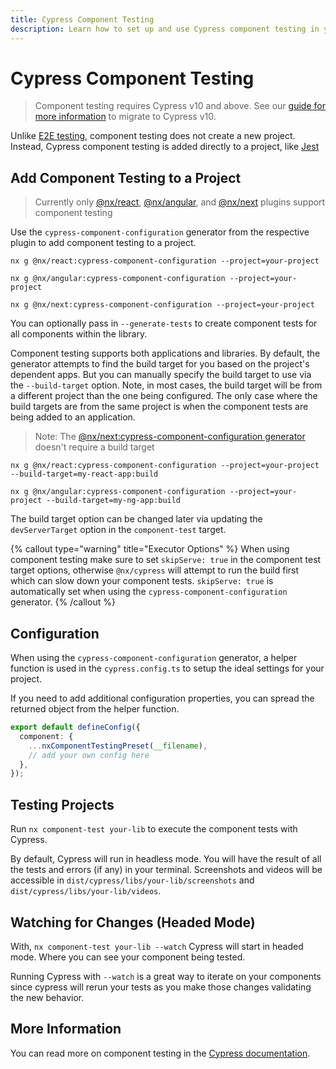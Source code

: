 ```yaml
---
title: Cypress Component Testing
description: Learn how to set up and use Cypress component testing in your Nx workspace for React, Angular, and Next.js projects, including configuration and test execution.
---
```


# Cypress Component Testing

> Component testing requires Cypress v10 and above.
> See our [guide for more information](/technologies/test-tools/cypress/recipes/cypress-v11-migration) to migrate to Cypress v10.

Unlike [E2E testing](/technologies/test-tools/cypress/api), component testing does not create a new project. Instead, Cypress component testing is added
directly to a project, like [Jest](/technologies/test-tools/jest/api)

## Add Component Testing to a Project

> Currently only [@nx/react](/technologies/react/api/generators/cypress-component-configuration), [@nx/angular](/technologies/angular/api/generators/cypress-component-configuration), and [@nx/next](/technologies/react/next/api/generators/cypress-component-configuration) plugins support component testing

Use the `cypress-component-configuration` generator from the respective plugin to add component testing to a project.

```shell
nx g @nx/react:cypress-component-configuration --project=your-project

nx g @nx/angular:cypress-component-configuration --project=your-project

nx g @nx/next:cypress-component-configuration --project=your-project
```

You can optionally pass in `--generate-tests` to create component tests for all components within the library.

Component testing supports both applications and libraries. By default, the generator attempts to find the build target for you based on the project's dependent apps. But you can manually specify the build target to use via the `--build-target` option. Note, in most cases, the build target will be from a different project than the one being configured. The only case where the build targets are from the same project is when the component tests are being added to an application.

> Note: The [@nx/next:cypress-component-configuration generator](/technologies/react/next/api/generators/cypress-component-configuration) doesn't require a build target

```shell
nx g @nx/react:cypress-component-configuration --project=your-project --build-target=my-react-app:build

nx g @nx/angular:cypress-component-configuration --project=your-project --build-target=my-ng-app:build
```

The build target option can be changed later via updating the `devServerTarget` option in the `component-test` target.

{% callout type="warning" title="Executor Options" %}
When using component testing make sure to set `skipServe: true` in the component test target options, otherwise `@nx/cypress` will attempt to run the build first which can slow down your component tests. `skipServe: true` is automatically set when using the `cypress-component-configuration` generator.
{% /callout %}

## Configuration

When using the `cypress-component-configuration` generator, a helper function is used in the `cypress.config.ts` to setup the ideal settings for your project.

If you need to add additional configuration properties, you can spread the returned object from the helper function.

```ts {%filename="cypress.config.ts"}
export default defineConfig({
  component: {
    ...nxComponentTestingPreset(__filename),
    // add your own config here
  },
});
```

## Testing Projects

Run `nx component-test your-lib` to execute the component tests with Cypress.

By default, Cypress will run in headless mode. You will have the result of all the tests and errors (if any) in your
terminal. Screenshots and videos will be accessible in `dist/cypress/libs/your-lib/screenshots` and `dist/cypress/libs/your-lib/videos`.

## Watching for Changes (Headed Mode)

With, `nx component-test your-lib --watch` Cypress will start in headed mode. Where you can see your component being tested.

Running Cypress with `--watch` is a great way to iterate on your components since cypress will rerun your tests as you make those changes validating the new behavior.

## More Information

You can read more on component testing in the [Cypress documentation](https://docs.cypress.io/guides/component-testing/writing-your-first-component-test).
